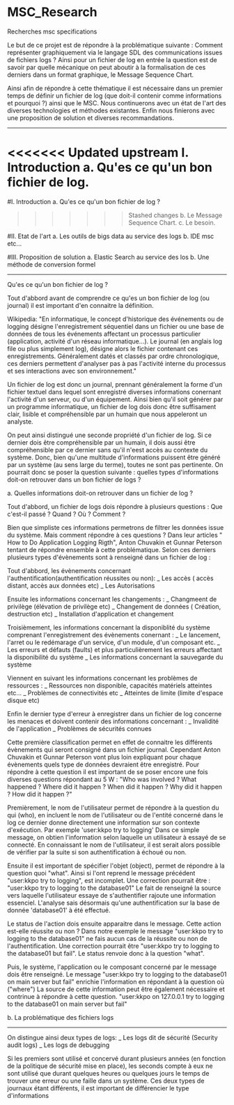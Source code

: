 # MSC_Research
Recherches msc specifications


Le but de ce projet est de répondre à la problématique suivante :
Comment représenter graphiquement via le langage SDL des communications issues de fichiers logs ?
Ainsi pour un fichier de log en entrée la question est de savoir par quelle mécanique on peut aboutir à la
formalisation de ces derniers dans un format graphique, le Message Sequence Chart.

Ainsi afin de répondre à cette thématique il est nécessaire dans un premier temps de définir un fichier de log
(que doit-il contenir comme informations et pourquoi ?) ainsi que le MSC.
Nous continuerons avec un état de l'art des diverses technologies et méthodes existantes.
Enfin nous finierons avec une proposition de solution et diverses recommandations.

__________________________________

<<<<<<< Updated upstream
I. Introduction
    a. Qu'es ce qu'un bon fichier de log.
=======
#I. Introduction
    a. Qu'es ce qu'un bon fichier de log ?
>>>>>>> Stashed changes
    b. Le Message Sequence Chart.
    c. Le besoin.

#II. Etat de l'art
    a. Les outils de bigs data au service des logs
    b. IDE msc etc...
   
#III. Proposition de solution
    a. Elastic Search au service des los
    b. Une méthode de conversion formel
    
________________________________

Qu'es ce qu'un bon fichier de log ?

Tout d'abbord avant de comprendre ce qu'es un bon fichier de log (ou journal) il est important d'en connaitre la définition.

Wikipedia: "En informatique, le concept d'historique des événements ou de logging désigne l'enregistrement séquentiel
dans un fichier ou une base de données de tous les événements affectant un processus particulier (application, activité d'un réseau informatique…).
Le journal (en anglais log file ou plus simplement log), désigne alors le fichier contenant ces enregistrements.
Généralement datés et classés par ordre chronologique, ces derniers permettent d'analyser pas à pas l'activité interne du processus et ses interactions avec son environnement."

Un fichier de log est donc un journal, prennant généralement la forme d'un fichier textuel dans lequel sont enregistré diverses informations conernant l'activité d'un serveur, ou d'un équipement.
Ainsi bien qu'il soit générer par un programme informatique, un fichier de log dois donc être suffisament clair, lisible et compréhensible par un humain que nous appeleront un analyste.

On peut ainsi distingué une seconde propriété d'un fichier de log. Si ce dernier dois être compréhensible par un humain, il dois aussi être compréhensible par ce dernier
sans qu'il n'eest accès au contexte du système. Donc, bien qu'une multitude d'informations puissent être généré par un système (au sens large du terme), toutes ne sont pas pertinente.
On pourrait donc se poser la question suivante : quelles types d'informations doit-on retrouver dans un bon fichier de logs ?

a. Quelles informations doit-on retrouver dans un fichier de log ?


Tout d'abbord, un fichier de logs dois répondre à plusieurs questions : Que c'est-il passé ? Quand ? Où ? Comment ?

Bien que simpliste ces informations permetrons de filtrer les données issue du système. Mais comment répondre à ces questions ?
Dans leur articles " How to Do Application Logging Rigth", Anton Chuvakin et Gunnar Peterson tentant de répondre ensemble à cette problématique. Selon ces derniers plusieurs types
d'évènements sont à renseigné dans un fichier de log :

Tout d'abbord, les évènements concernant l'authentification(authentification réussites ou non):
 _ Les accès ( accès distant, accès aux données etc)
 _ Les Autorisations
 
Ensuite les informations concernant les changements : 
    _ Changmeent de privilège (élévation de privilège etc)
    _ Changement de données ( Création, destruction etc)
    _ Installation d'application et changement

Troisièmement, les informations concernant la disponiblité du système comprenant l'enregistrement des évènements conernant :
    _ Le lancement, l'arret ou le redémarage d'un service, d'un module, d'un composant etc.
    _ Les erreurs et défauts (faults) et plus particulièrement les erreurs affectant la disponibilité du système
    _ Les informations concernant la sauvegarde du système

Viennent en suivant les informations concernant les problèmes de ressources :
    _ Ressources non disponible, capacités matériels atteintes etc...
    _ Problèmes de connectivités etc
    _ Atteintes de limite (limite d'espace disque etc)

Enfin le dernier type d'erreur à enregistrer dans un fichier de log concerne les menaces et doivent contenir des informations concernant : 
    _ Invalidité de l'application
    _ Problèmes de sécurités connues

Cette première classification permet en effet de connaitre les différents évènements qui seront consigné dans un fichier journal. Cependant Anton Chuvakin et Gunnar Peterson
vont plus loin expliquant pour chaque évènements quels type de données devraient être enregistré.
Pour répondre à cette question il est important de se poser encore une fois diverses questions répondant au 5 W :
   "Who was involved ?
    What happened ?
    Where did it happen ?
    When did it happen ?
    Why did it happen ?
    How did it happen ?"
 
Premièrement, le nom de l'utilisateur permet de répondre à la question du qui (who), en incluent le nom de l'utilisateur ou de l'entité concerné dans le log
ce dernier donne directement une information sur son contexte d'exécution.
Par exemple 'user:kkpo try to logging' Dans ce simple message, on obtien l'information selon laquelle un utilisateur à essayé de se connecté. En connaissant le nom de l'utilisateur, il est serait
alors possible de vérifier par la suite si son authentification à échoué ou non.

Ensuite il est important de spécifier l'objet (object), permet de répondre à la question quoi "what".
Ainsi si l'ont reprend le message précédent "user:kkpo try to logging", est incomplet. Une correction pourrait être : "user:kkpo try to logging to the database01"
Le fait de renseigné la source vers laquelle l'utilisateur essaye de s'authentifier rajoute une information essenciel. L'analyse sais désormais qu'une authentification sur la base de donnée 'database01'
à été effectué.

Le status de l'action dois ensuite apparaitre dans le message. Cette action est-elle réussite ou non ?
Dans notre exemple le message "user:kkpo try to logging to the database01" ne fais aucun cas de la réussite ou non de l'authentification. Une correction pourrait être
"user:kkpo try to logging to the database01 but fail". Le status renvoie donc à la question "what".


Puis, le système, l'application ou le composant concerné par le message dois être renseigné.
Le message "user:kkpo try to logging to the database01 on main server but fail" enrichie l'information en répondant à la question où ("where")
La source de cette information peut être également nécessaire et contrinue à répondre à cette question.
"user:kkpo on 127.0.0.1 try to logging to the database01 on main server but fail"



b. La problématique des fichiers logs




____________________


On distingue ainsi deux types de logs: 
    _ Les logs dit de sécurité (Security audit logs)
    _ Les logs de debugging

Si les premiers sont utilisé et concervé durant plusieurs années (en fonction de la politique de sécurité mise en place), les seconds compte à eux
ne sont utilisé que durant quelques heures ou quelques jours le temps de trouver une erreur ou une faille dans un système.
Ces deux types de journaux étant différents, il est important de différencier le type d'informations
